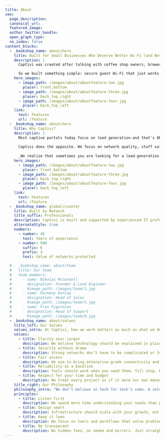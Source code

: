 ```yaml
---
title: About
seo:
  page_description:
  canonical_url:
  featured_image:
  author_twitter_handle:
  open_graph_type:
  no_index: false
content_blocks:
  - _bookshop_name: about/hero
    title: Built for Small Businesses Who Deserve Better Wi‑Fi (and Better Networks)
    description: |
      Captivi was created after talking with coffee shop owners, brewery managers, and others in the hospitality space — people who were tired of resetting Wi‑Fi passwords, dealing with staff questions, or paying for features they’d never use.

      So we built something simple: secure guest Wi‑Fi that just works — backed by world class cloud components, and real support, no marketing fluff.
    hero_images:
      - image_path: /images/about/aboutfeature-two.jpg
        placer: front_bottom
      - image_path: /images/about/aboutfeature-three.jpg
        placer: back_top_right
      - image_path: /images/about/aboutfeature-four.jpg
        placer: back_top_left
    link:
      text: Features
      url: /feature
  - _bookshop_name: about/hero
    title: Why Captivi?
    description: |
      Most captive portals today focus on lead generation-and that's OK. But... they ask your guests for phone numbers, email addresses, or other information that -at best- slows the experience down and causes friction. That data is then turned around and positioned for marketingor resale. That’s not always what you signed up for.
      
      Captivi does the opposite. We focus on network quality, staff safety, and customer experience.
      
      _We realize that sometimes you are looking for a lead-generation platform, and if that's the case we're happy to recommend some amazing products (that aren't Captivi). Satisfaction with your network is one of our core tenants, and we know that doesn't always mean it's with us!_
    hero_images:
      - image_path: /images/about/aboutfeature-two.jpg
        placer: front_bottom
      - image_path: /images/about/aboutfeature-three.jpg
        placer: back_top_right
      - image_path: /images/about/aboutfeature-four.jpg
        placer: back_top_left
    link:
      text: Features
      url: /feature
  - _bookshop_name: global/counter
    title: Built by Network
    title_suffix: Professionals
    description: Captivi is built and supported by experienced IT professionals who work with networks of all shapes and backgrounds every day. We’re not a venture-backed startup — we’re a small, independent team who believe every business deserves secure, reliable network without jumping through hoops.
    alternateStyle: true
    numbers:
      - number: 45
        text: Years of experience
      - number: 500
        suffix: K
        prefix: $
        text: Value of networks protected

  # - _bookshop_name: about/team
  #   title: Our team
  #   team_members:
  #     - name: Nikolas Mcconnell
  #       designation: Founder & Lead Engineer
  #       #image_path: /images/team/1.jpg
  #     - name: Harmony Dunlop
  #       designation: Head of Sales
  #       #image_path: /images/team/5.jpg
  #     - name: Fran Figureson
  #       designation: Head of Support
  #       #image_path: /images/team/8.jpg
  - _bookshop_name: about/values
    title_left: Our Values
    values_intro: At Captivi, how we work matters as much as what we deliver. Our values keep things practical, clear, and focused on helping small businesses thrive.
    values:
      - title: Clarity over jargon
        description: We believe technology should be explained in plain English, not buried in acronyms or buzzwords. If you can’t understand it, it isn’t a solution.
      - title: Security without drama
        description: Strong networks don’t have to be complicated or fear-driven. We put guardrails in place quietly so you can focus on running your business.
      - title: Fair access
        description: We aim to bring enterprise-grade connectivity and support to small businesses, especially those who are usually priced out of “big IT.”
      - title: Reliability as a baseline
        description: Tools should work when you need them, full stop. No excuses, no endless troubleshooting.
      - title: Respect for your time and budget
        description: We treat every project as if it were our own money on the line, because we know it is for you.
    title_right: Our Philosophy
    philosophy_intro: "We don’t believe in tech for tech’s sake. A solution is only as good as its ability to make your day easier, safer, and more productive. Our approach is simple:"
    principles:
      - title: Listen first
        description: We spend more time understanding your needs than pitching canned solutions.
      - title: Design smart
        description: Infrastructure should scale with your growth, not box you in.
      - title: Keep it lean
        description: We focus on tools and workflows that solve problems directly, without bloat.
      - title: Be transparent
        description: No hidden fees, no smoke and mirrors. Just straightforward advice and execution.
---
```

